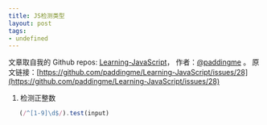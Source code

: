 ```yaml
---
title: JS检测类型
layout: post
tags:
- undefined
---
```



 文章取自我的 Github  repos: [Learning-JavaScript](https://github.com/paddingme/Learning-JavaScript)， 作者：[@paddingme](http://padding.me/about.html) 。
  原文链接：[https://github.com/paddingme/Learning-JavaScript/issues/28](https://github.com/paddingme/Learning-JavaScript/issues/28)

1. 检测正整数
   
  ```js
     (/^[1-9]\d$/).test(input)
  ```
